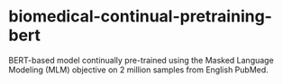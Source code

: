 # biomedical-continual-pretraining-bert
BERT-based model continually pre-trained using the Masked Language Modeling (MLM) objective on 2 million samples from English PubMed.
